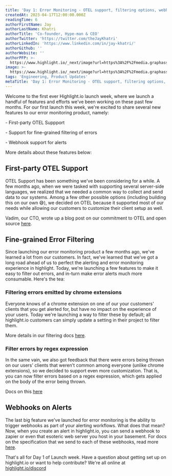 ```yaml
---
title: 'Day 1: Error Monitoring - OTEL support, filtering options, webhooks'
createdAt: 2023-04-17T12:00:00.000Z
readingTime: 6
authorFirstName: Jay
authorLastName: Khatri
authorTitle: 'Co-founder, Hype-man & CEO'
authorTwitter: 'https://twitter.com/theJayKhatri'
authorLinkedIn: 'https://www.linkedin.com/in/jay-khatri/'
authorGithub: ''
authorWebsite: ''
authorPFP: >-
  https://www.highlight.io/_next/image?url=https%3A%2F%2Fmedia.graphassets.com%2F2wDcc2CoTckAIZVup0NT&w=3840&q=75
image: >-
  https://www.highlight.io/_next/image?url=https%3A%2F%2Fmedia.graphassets.com%2FETwP4qq3RVuVmsipTBaR&w=3840&q=75
tags: 'Engineering, Product Updates'
metaTitle: 'Day 1: Error Monitoring - OTEL support, filtering options, webhooks'
---
```


Welcome to the first ever Highlight.io launch week, where we launch a handful of features and efforts we've been working on these past few months. For our first launch this week, we're excited to share several new features to our error monitoring product, namely:

\- First-party OTEL Suppport

\- Support for fine-grained filtering of errors

\- Webhook support for alerts

More details about these features below:

## First-party OTEL Support

OTEL Support has been something we've been considering for a while. A few months ago, when we were tasked with supporting several server-side languages, we realized that we needed a common way to collect and send data to our systems. Among a few other possible options (including building this on our own 😅), we decided on OTEL because it supported most of our needs while allowing our customers to customize their client setup as well.

Vadim, our CTO, wrote up a blog post on our commitment to OTEL and open source [here](https://www.highlight.io/blog/open-telemetry "https://www.highlight.io/blog/open-telemetry").

## Fine-grained Error Filtering

Since launching our error monitoring product a few months ago, we've learned a lot from our customers. In fact, we've learned that we've got a long road ahead of us to perfect the alerting and error monitoring experience in highlight. Today, we're launching a few features to make it easy to filter out errors, and in-turn make error alerts much more consumable. Here's the tea:

### Filtering errors emitted by chrome extensions

Everyone knows of a chrome extension on one of our your customers' clients that you get alerted for, but have no impact on the experience of your users. Today we're launching a way to filter these by default; all highlight.io customers can simply update a setting in their project to filter them.

More details in our filtering docs [here](https://www.highlight.io/docs/general/product-features/error-monitoring/filtering-errors).

### Filter errors by regex expression

In the same vain, we also got feedback that there were errors being thrown on our users' clients that weren't common among everyone (unlike chrome extensions), so we decided to support even more customization. That is, you can now filter errors based on a regex expression, which gets applied on the body of the error being thrown.

Docs on this [here](https://www.highlight.io/docs/general/product-features/error-monitoring/filtering-errors)

## Webhooks on Alerts

The last big feature we've launched for error monitoring is the ability to trigger webhooks as part of your alerting workflows. What does that mean? Now, when you create an alert in highlight.io, you can send a webhook to zapier or even that esoteric web server you host in your basement. For docs on the specification that we send to each of these webhooks, read more [here](https://www.highlight.io/docs/general/product-features/general-features/webhooks "https://www.highlight.io/docs/general/product-features/general-features/webhooks").

That's all for Day 1 of Launch week. Have a question about getting set up on highlight.io or want to help contribute? We're all online at [highlight.io/discord](highlight.io/discord "highlight.io/discord")
